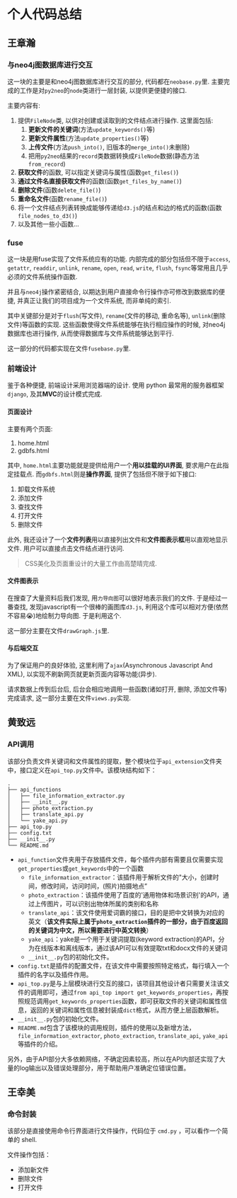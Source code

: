 # 个人代码总结

## 王章瀚

### 与neo4j图数据库进行交互

这一块的主要是和neo4j图数据库进行交互的部分, 代码都在`neobase.py`里. 主要完成的工作是对`py2neo`的`node`类进行一层封装, 以提供更便捷的接口.

主要内容有:
1. 提供`FileNode`类, 以供对创建或读取到的文件结点进行操作. 这里面包括:
    1. **更新文件的关键词**(方法`update_keywords()`等)
    2. **更新文件属性**(方法`update_properties()`等)
    3. **上传文件**(方法`push_into()`, 旧版本的`merge_into()`未删除)
    4. 把用`py2neo`结果的`record`类数据转换成`FileNode`数据(静态方法`from_record`)
2. **获取文件**的函数, 可以指定关键词与属性(函数`get_files()`)
3. **通过文件名直接获取文件**的函数(函数`get_files_by_name()`)
4. **删除文件**(函数`delete_file()`)
5. **重命名文件**(函数`rename_file()`)
6. 将一个文件结点列表转换成能够传递给`d3.js`的结点和边的格式的函数(函数`file_nodes_to_d3()`)
7. 以及其他一些小函数...

### fuse

这一块是用fuse实现了文件系统应有的功能. 内部完成的部分包括但不限于`access`, `getattr`, `readdir`, `unlink`, `rename`, `open`, `read`, `write`, `flush`, `fsync`等常用且几乎必须的文件系统操作函数.

并且与`neo4j`操作紧密结合, 以期达到用户直接命令行操作亦可修改到数据库的便捷, 并真正让我们的项目成为一个文件系统, 而非单纯的索引.

其中关键部分是对于`flush`(写文件), `rename`(文件的移动, 重命名等), `unlink`(删除文件)等函数的实现. 这些函数使得文件系统能够在执行相应操作的时候, 对neo4j数据库也进行操作, 从而使得数据库与文件系统能够达到平行.

这一部分的代码都实现在文件`fusebase.py`里.

### 前端设计

鉴于各种便捷, 前端设计采用浏览器端的设计. 使用 python 最常用的服务器框架`django`, 及其**MVC**的设计模式完成.

#### 页面设计

主要有两个页面:
1. home.html
2. gdbfs.html

其中, `home.html`主要功能就是提供给用户一个**用以挂载的UI界面**, 要求用户在此指定挂载点. 而`gdbfs.html`则是**操作界面**, 提供了包括但不限于如下接口:
1. 卸载文件系统
2. 添加文件
3. 查找文件
4. 打开文件
5. 删除文件

此外, 我还设计了一个**文件列表**用以直接列出文件和**文件图表示框**用以直观地显示文件. 用户可以直接点击文件结点进行访问.

> CSS美化及页面重设计的大量工作由高楚晴完成.

#### 文件图表示

在搜查了大量资料后我们发现, 用`力导向图`可以很好地表示我们的文件. 于是经过一番查找, 发现javascript有一个很棒的画图库`d3.js`, 利用这个库可以相对方便(依然不容易:sob:)地绘制力导向图. 于是利用这个.

这一部分主要在文件`drawGraph.js`里.

#### 与后端交互

为了保证用户的良好体验, 这里利用了`ajax`(Asynchronous Javascript And XML), 以实现不刷新网页就更新页面内容等功能(异步).

请求数据上传到后台后, 后台会相应地调用一些函数(诸如打开, 删除, 添加文件等)完成请求, 这一部分主要在文件`views.py`实现.

## 黄致远

### API调用

该部分负责文件关键词和文件属性的提取，整个模块位于`api_extension`文件夹中，接口定义在`api_top.py`文件中。该模块结构如下：

```
.
├── api_functions
│   ├── file_information_extractor.py
│   ├── __init__.py
│   ├── photo_extraction.py
│   ├── translate_api.py
│   └── yake_api.py
├── api_top.py
├── config.txt
├── __init__.py
└── README.md
```
+ `api_function`文件夹用于存放插件文件，每个插件内部有需要且仅需要实现`get_properties`或`get_keywords`中的一个函数
  + `file_information_extractor`：该插件用于解析文件的"大小，创建时间，修改时间，访问时间，(照片)拍摄地点”
  + `photo_extraction`：该插件使用了百度的'通用物体和场景识别'的API，通过上传图片，可以识别出物体所属的类别和名称
  + `translate_api`：该文件使用爱词霸的接口，目的是把中文转换为对应的英文（**该文件实际上属于`photo_extraction`插件的一部分，由于百度返回的关键词为中文，所以需要进行中英文转换**）
  + `yake_api`：yake是一个用于关键词提取(keyword extraction)的API，分为在线版本和离线版本，通过该API可以有效提取txt和docx文件的关键词
  + `__init__.py`包的初始化文件。
+ `config.txt`是插件的配置文件，在该文件中需要按照特定格式，每行填入一个插件的名字以及插件作用。
+ `api_top.py`是与上层模块进行交互的接口，该项目其他设计者只需要关注该文件的调用即可，通过`from api_top import get_keywords_properties`，再按照规范调用`get_keywords_properties`函数，即可获取文件的关键词和属性信息，返回的关键词和属性信息被封装成`dict`格式，从而方便上层函数解析。
+ `__init__.py`包的初始化文件。
+ `README.md`包含了该模块的调用规则，插件的使用以及新增方法，`file_information_extractor`, `photo_extraction`, `translate_api`, `yake_api`等插件的介绍。

另外，由于API部分大多依赖网络，不确定因素较高，所以在API内部还实现了大量的log输出以及错误处理部分，用于帮助用户准确定位错误位置。

## 王幸美

### 命令封装

该部分是直接使用命令行界面进行文件操作，代码位于 `cmd.py` ，可以看作一个简单的 shell.

文件操作包括：

+ 添加新文件
+ 删除文件
+ 打开文件